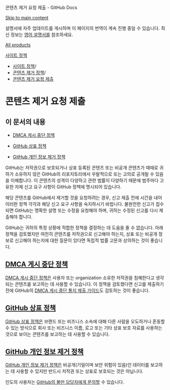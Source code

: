 콘텐츠 제거 요청 제출 - GitHub Docs

[Skip to main content](#main-content)

설명서에 자주 업데이트를 게시하며 이 페이지의 번역이 계속 진행 중일 수 있습니다. 최신 정보는 [영어 설명서를](/en) 참조하세요.

[All products](/ko)

[사이트 정책](/ko/site-policy)

* [사이트 정책](/ko/site-policy)/
* [콘텐츠 제거 정책](/ko/site-policy/content-removal-policies)/
* [콘텐츠 제거 요청 제출](/ko/site-policy/content-removal-policies/submitting-content-removal-requests)

콘텐츠 제거 요청 제출
==========

이 문서의 내용
----------

* [DMCA 게시 중단 정책](#dmca-takedown-policy)

* [GitHub 상표 정책](#github-trademark-policy)

* [GitHub 개인 정보 제거 정책](#github-private-information-removal-policy)

GitHub는 저작권으로 보호되거나 상표 등록된 콘텐츠 또는 비공개 콘텐츠가 때때로 귀하가 소유하지 않은 GitHub의 리포지토리에서 우발적으로 또는 고의로 공개될 수 있음을 이해합니다. 이 콘텐츠의 성격이 다양하고 관련 법률이 다양하기 때문에 범주마다 고유한 자체 신고 요구 사항이 GitHub 정책에 명시되어 있습니다.

해당 콘텐츠를 GitHub에서 제거할 것을 요청하려는 경우, 신고 제출 전에 시간을 내어 이러한 정책 각각과 해당 신고 요구 사항을 숙지하시기 바랍니다. 불완전한 신고가 접수되면 GitHub는 명확한 설명 또는 수정을 요청해야 하며, 귀하는 수정된 신고를 다시 제출해야 합니다.

GitHub는 귀하의 특정 상황에 적합한 정책을 결정하는 데 도움을 줄 수 없습니다. 아래 정책을 검토했지만 여전히 콘텐츠를 저작권으로 신고해야 하는지, 상표 또는 비공개 정보로 신고해야 하는지에 대한 질문이 있다면 독립적 법률 고문과 상의하는 것이 좋습니다.

[DMCA 게시 중단 정책](#dmca-takedown-policy)
----------

[DMCA 게시 중단 정책은](/ko/site-policy/content-removal-policies/dmca-takedown-policy) 사용자 또는 organization 소유한 저작권을 침해한다고 생각되는 콘텐츠를 보고하는 데 사용할 수 있습니다. 이 정책을 검토했다면 신고를 제출하기 전에 GitHub의 [DMCA 게시 중단 통지 제출 가이드](/ko/site-policy/content-removal-policies/guide-to-submitting-a-dmca-takedown-notice)도 검토하는 것이 좋습니다.

[GitHub 상표 정책](#github-trademark-policy)
----------

[GitHub 상표 정책은](/ko/site-policy/content-removal-policies/github-trademark-policy) 브랜드 또는 비즈니스 소속에 대해 다른 사람을 오도하거나 혼동할 수 있는 방식으로 회사 또는 비즈니스 이름, 로고 또는 기타 상표 보호 자료를 사용하는 것으로 보이는 콘텐츠를 보고하는 데 사용할 수 있습니다.

[GitHub 개인 정보 제거 정책](#github-private-information-removal-policy)
----------

[GitHub 개인 정보 제거 정책은](/ko/site-policy/content-removal-policies/github-private-information-removal-policy) 비공개(기밀이며 보안 위험이 있음)인 데이터를 보고하는 데 사용할 수 있지만 반드시 저작권 또는 상표로 보호되는 것은 아닙니다.

인도의 사용자는 [GitHub의 불만 담당자에게 문의할](https://support.github.com/contact/india-grievance-officer) 수 있습니다.
